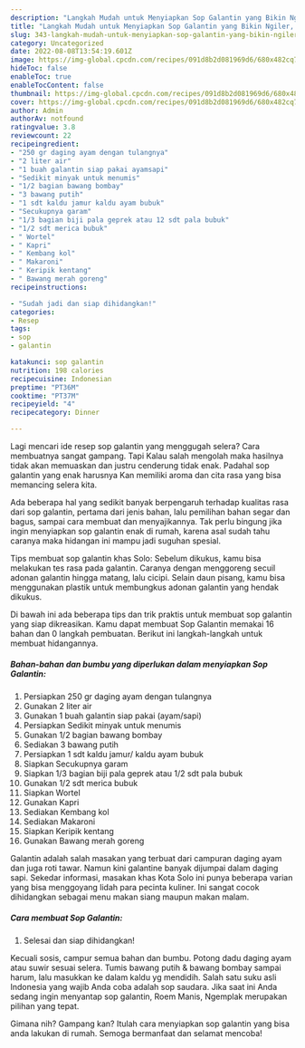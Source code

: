 ```yaml
---
description: "Langkah Mudah untuk Menyiapkan Sop Galantin yang Bikin Ngiler, Buat Buka Puasa}"
title: "Langkah Mudah untuk Menyiapkan Sop Galantin yang Bikin Ngiler, Buat Buka Puasa}"
slug: 343-langkah-mudah-untuk-menyiapkan-sop-galantin-yang-bikin-ngiler-buat-buka-puasa
category: Uncategorized
date: 2022-08-08T13:54:19.601Z
image: https://img-global.cpcdn.com/recipes/091d8b2d081969d6/680x482cq70/sop-galantin-foto-resep-utama.jpg
hideToc: false
enableToc: true
enableTocContent: false
thumbnail: https://img-global.cpcdn.com/recipes/091d8b2d081969d6/680x482cq70/sop-galantin-foto-resep-utama.jpg
cover: https://img-global.cpcdn.com/recipes/091d8b2d081969d6/680x482cq70/sop-galantin-foto-resep-utama.jpg
author: Admin
authorAv: notfound
ratingvalue: 3.8
reviewcount: 22
recipeingredient:
- "250 gr daging ayam dengan tulangnya"
- "2 liter air"
- "1 buah galantin siap pakai ayamsapi"
- "Sedikit minyak untuk menumis"
- "1/2 bagian bawang bombay"
- "3 bawang putih"
- "1 sdt kaldu jamur kaldu ayam bubuk"
- "Secukupnya garam"
- "1/3 bagian biji pala geprek atau 12 sdt pala bubuk"
- "1/2 sdt merica bubuk"
- " Wortel"
- " Kapri"
- " Kembang kol"
- " Makaroni"
- " Keripik kentang"
- " Bawang merah goreng"
recipeinstructions:

- "Sudah jadi dan siap dihidangkan!"
categories:
- Resep
tags:
- sop
- galantin

katakunci: sop galantin 
nutrition: 198 calories
recipecuisine: Indonesian
preptime: "PT36M"
cooktime: "PT37M"
recipeyield: "4"
recipecategory: Dinner

---
```



Lagi mencari ide resep sop galantin yang menggugah selera? Cara membuatnya sangat gampang. Tapi Kalau salah mengolah maka hasilnya tidak akan memuaskan dan justru cenderung tidak enak. Padahal sop galantin yang enak harusnya Kan memiliki aroma dan cita rasa yang bisa memancing selera kita.


Ada beberapa hal yang sedikit banyak berpengaruh terhadap kualitas rasa dari sop galantin, pertama dari jenis bahan, lalu pemilihan bahan segar dan bagus, sampai cara membuat dan menyajikannya. Tak perlu bingung jika ingin menyiapkan sop galantin enak di rumah, karena asal sudah tahu caranya maka hidangan ini mampu jadi suguhan spesial.

Tips membuat sop galantin khas Solo: Sebelum dikukus, kamu bisa melakukan tes rasa pada galantin. Caranya dengan menggoreng secuil adonan galantin hingga matang, lalu cicipi. Selain daun pisang, kamu bisa menggunakan plastik untuk membungkus adonan galantin yang hendak dikukus.


Di bawah ini ada beberapa tips dan trik praktis untuk membuat sop galantin yang siap dikreasikan. Kamu dapat membuat Sop Galantin memakai 16 bahan dan 0 langkah pembuatan. Berikut ini langkah-langkah untuk membuat hidangannya.

<!--inarticleads1-->

##### Bahan-bahan dan bumbu yang diperlukan dalam menyiapkan Sop Galantin:

1. Persiapkan 250 gr daging ayam dengan tulangnya
1. Gunakan 2 liter air
1. Gunakan 1 buah galantin siap pakai (ayam/sapi)
1. Persiapkan Sedikit minyak untuk menumis
1. Gunakan 1/2 bagian bawang bombay
1. Sediakan 3 bawang putih
1. Persiapkan 1 sdt kaldu jamur/ kaldu ayam bubuk
1. Siapkan Secukupnya garam
1. Siapkan 1/3 bagian biji pala geprek atau 1/2 sdt pala bubuk
1. Gunakan 1/2 sdt merica bubuk
1. Siapkan  Wortel
1. Gunakan  Kapri
1. Sediakan  Kembang kol
1. Sediakan  Makaroni
1. Siapkan  Keripik kentang
1. Gunakan  Bawang merah goreng


Galantin adalah salah masakan yang terbuat dari campuran daging ayam dan juga roti tawar. Namun kini galantine banyak dijumpai dalam daging sapi. Sekedar informasi, masakan khas Kota Solo ini punya beberapa varian yang bisa menggoyang lidah para pecinta kuliner. Ini sangat cocok dihidangkan sebagai menu makan siang maupun makan malam. 

<!--inarticleads2-->

##### Cara membuat Sop Galantin:


1. Selesai dan siap dihidangkan!

Kecuali sosis, campur semua bahan dan bumbu. Potong dadu daging ayam atau suwir sesuai selera. Tumis bawang putih &amp; bawang bombay sampai harum, lalu masukkan ke dalam kaldu yg mendidih. Salah satu suku asli Indonesia yang wajib Anda coba adalah sop saudara. Jika saat ini Anda sedang ingin menyantap sop galantin, Roem Manis, Ngemplak merupakan pilihan yang tepat. 

Gimana nih? Gampang kan? Itulah cara menyiapkan sop galantin yang bisa anda lakukan di rumah. Semoga bermanfaat dan selamat mencoba!
